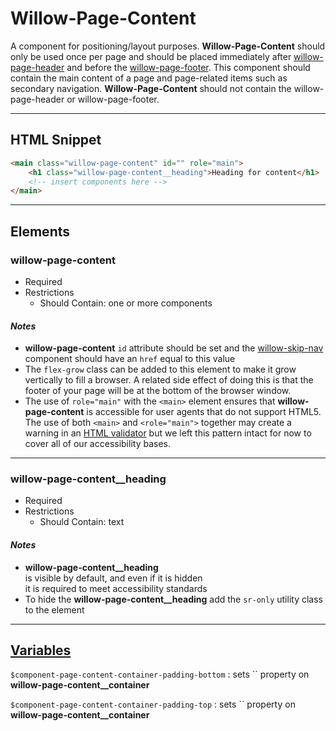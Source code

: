 # **Willow-Page-Content**

A component for positioning/layout purposes.  **Willow-Page-Content** should only be used once per page and should be placed immediately after [willow-page-header](../page-header) and before the [willow-page-footer](../page-footer). This component should contain the main content of a page and page-related items such as secondary navigation. **Willow-Page-Content** should not contain the willow-page-header or willow-page-footer.

---

## HTML Snippet

```html
<main class="willow-page-content" id="" role="main">
    <h1 class="willow-page-content__heading">Heading for content</h1>
    <!-- insert components here -->
</main>
```

---

## Elements

### willow-page-content

- Required
- Restrictions
  - Should Contain: one or more components

#### _Notes_

- **willow-page-content** `id` attribute should be set and the [willow-skip-nav](../skip-nav) component should have an `href` equal to this value
- The `flex-grow` class can be added to this element to make it grow vertically to fill a browser. A related side effect of doing this is that the footer of your page will be at the bottom of the browser window.
- The use of `role="main"` with the `<main>` element ensures that **willow-page-content** is accessible for user agents that do not support HTML5. The use of both `<main>` and `<role="main">` together may create a warning in an [HTML validator](https://validator.w3.org/) but we left this pattern intact for now to cover all of our accessibility bases.

---

### willow-page-content__heading

- Required
- Restrictions
  - Should Contain: text

#### _Notes_

- **willow-page-content__heading** is visible by default, and even if it is hidden it is required to meet accessibility standards
- To hide the **willow-page-content__heading** add the `sr-only` utility class to the element

---

## [Variables](./styles/_default-variables.scss)

`$component-page-content-container-padding-bottom` : sets `` property on **willow-page-content__container**

`$component-page-content-container-padding-top` : sets `` property on **willow-page-content__container**
